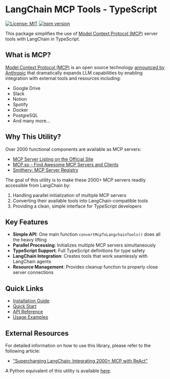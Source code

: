 # LangChain MCP Tools - TypeScript

[![License: MIT](https://img.shields.io/badge/License-MIT-blue.svg)](https://github.com/hideya/langchain-mcp-tools-ts/blob/main/LICENSE) [![npm version](https://img.shields.io/npm/v/@h1deya/langchain-mcp-tools.svg)](https://www.npmjs.com/package/@h1deya/langchain-mcp-tools)

This package simplifies the use of [Model Context Protocol (MCP)](https://modelcontextprotocol.io/) server tools with LangChain in TypeScript.

## What is MCP?

[Model Context Protocol (MCP)](https://modelcontextprotocol.io/) is an open source technology [announced by Anthropic](https://www.anthropic.com/news/model-context-protocol) that dramatically expands LLM capabilities by enabling integration with external tools and resources including:

- Google Drive
- Slack
- Notion
- Spotify
- Docker
- PostgreSQL
- And many more...

## Why This Utility?

Over 2000 functional components are available as MCP servers:

- [MCP Server Listing on the Official Site](https://github.com/modelcontextprotocol/servers?tab=readme-ov-file#model-context-protocol-servers)
- [MCP.so - Find Awesome MCP Servers and Clients](https://mcp.so/)
- [Smithery: MCP Server Registry](https://smithery.ai/)

The goal of this utility is to make these 2000+ MCP servers readily accessible from LangChain by:

1. Handling parallel initialization of multiple MCP servers
2. Converting their available tools into LangChain-compatible tools
3. Providing a clean, simple interface for TypeScript developers

## Key Features

- **Simple API**: One main function `convertMcpToLangchainTools()` does all the heavy lifting
- **Parallel Processing**: Initializes multiple MCP servers simultaneously
- **TypeScript Support**: Full TypeScript definitions for type safety
- **LangChain Integration**: Creates tools that work seamlessly with LangChain agents
- **Resource Management**: Provides cleanup function to properly close server connections

## Quick Links

- [Installation Guide](/getting-started/installation.md)
- [Quick Start](/getting-started/quick-start.md)
- [API Reference](/api/convert-function.md)
- [Usage Examples](/examples/simple.md)

## External Resources

For detailed information on how to use this library, please refer to the following article:
- ["Supercharging LangChain: Integrating 2000+ MCP with ReAct"](https://medium.com/@h1deya/supercharging-langchain-integrating-450-mcp-with-react-d4e467cbf41a)

A Python equivalent of this utility is available [here](https://pypi.org/project/langchain-mcp-tools).
